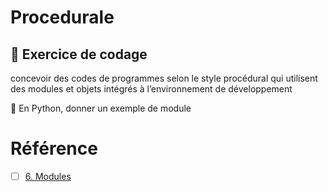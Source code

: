 # Procedurale

## :scroll: Exercice de codage

concevoir des codes de programmes selon le style procédural qui utilisent des modules et objets intégrés à l’environnement de développement

:snake: En Python, donner un exemple de module

# Référence

- [ ] [6. Modules](https://docs.python.org/3/tutorial/modules.html)
